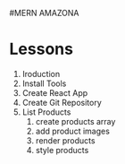 #MERN AMAZONA

# Lessons

1. Iroduction
2. Install Tools
3. Create React App
4. Create Git Repository
5. List Products
   1. create products array
   2. add product images
   3. render products
   4. style products
